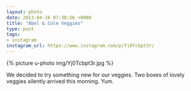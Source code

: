 ```yaml
---
layout: photo
date: 2013-04-26 07:30:56 +0000
title: "Abel & Cole Veggies"
type: post
tags:
- instagram
instagram_url: https://www.instagram.com/p/Yj0Tcbpt3r/
---
```


{% picture u-photo img/Yj0Tcbpt3r.jpg %}

We decided to try something new for our veggies. Two boxes of lovely veggies silently arrived this morning. Yum.
